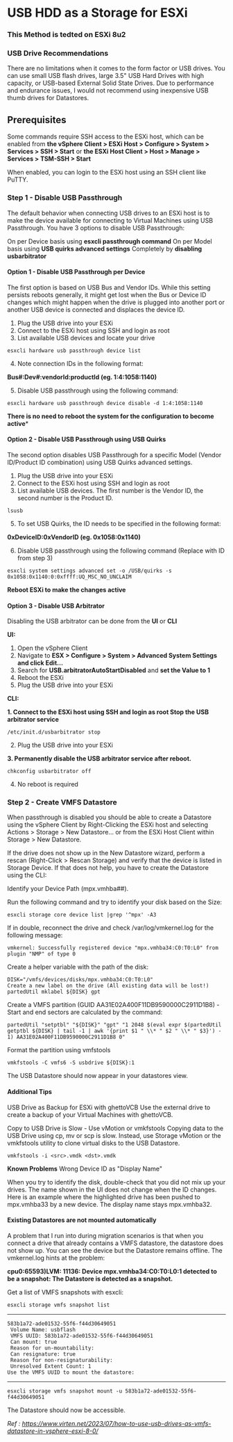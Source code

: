 # USB HDD as a Storage for ESXi

### This Method is tedted on ESXi 8u2

### USB Drive Recommendations
There are no limitations when it comes to the form factor or USB drives. You can use small USB flash drives, large 3.5" USB Hard Drives with high capacity, or USB-based External Solid State Drives. Due to performance and endurance issues, I would not recommend using inexpensive USB thumb drives for Datastores.

## Prerequisites
Some commands require SSH access to the ESXi host, which can be enabled from **the vSphere Client > ESXi Host > Configure > System > Services > SSH > Start**
or **the ESXi Host Client > Host > Manage >  Services > TSM-SSH > Start**
 
When enabled, you can login to the ESXi host using an SSH client like PuTTY.

### Step 1 - Disable USB Passthrough
The default behavior when connecting USB drives to an ESXi host is to make the device available for connecting to Virtual Machines using USB Passthrough. You have 3 options to disable USB Passthrough:

On per Device basis using **esxcli passthrough command**
On per Model basis using **USB quirks advanced settings**
Completely by **disabling usbarbitrator**

#### Option 1 - Disable USB Passthrough per Device

The first option is based on USB Bus and Vendor IDs. While this setting persists reboots generally, it might get lost when the Bus or Device ID changes which might happen when the drive is plugged into another port or another USB device is connected and displaces the device ID.

1. Plug the USB drive into your ESXi
2. Connect to the ESXi host using SSH and login as root
3. List available USB devices and locate your drive

```esxcli hardware usb passthrough device list```

4. Note connection IDs in the following format:

**Bus#:Dev#:vendorId:productId (eg. 1:4:1058:1140)**

5. Disable USB passthrough using the following command:

```esxcli hardware usb passthrough device disable -d 1:4:1058:1140```

**There is no need to reboot the system for the configuration to become active***

#### Option 2 - Disable USB Passthrough using USB Quirks

The second option disables USB Passthrough for a specific Model (Vendor ID/Product ID combination) using USB Quirks advanced settings.

1. Plug the USB drive into your ESXi
2. Connect to the ESXi host using SSH and login as root
3. List available USB devices. The first number is the Vendor ID, the second number is the Product ID.

```lsusb```


5. To set USB Quirks, the ID needs to be specified in the following format: 

**0xDeviceID:0xVendorID (eg. 0x1058:0x1140)**

6. Disable USB passthrough using the following command (Replace with ID from step 3)

```esxcli system settings advanced set -o /USB/quirks -s 0x1058:0x1140:0:0xffff:UQ_MSC_NO_UNCLAIM```

**Reboot ESXi to make the changes active**
 

#### Option 3 - Disable USB Arbitrator

Disabling the USB arbitrator can be done from the **UI** or **CLI**

**UI:**

1. Open the vSphere Client
2. Navigate to **ESX > Configure > System > Advanced System Settings and click Edit...**
3. Search for **USB.arbitratorAutoStartDisabled** and **set the Value to 1**
4. Reboot the ESXi
5. Plug the USB drive into your ESXi

**CLI:**

**1. Connect to the ESXi host using SSH and login as root
Stop the USB arbitrator service**
```
/etc/init.d/usbarbitrator stop
```
2. Plug the USB drive into your ESXi

**3. Permanently disable the USB arbitrator service after reboot.**

```chkconfig usbarbitrator off```

4. No reboot is required

### Step 2 - Create VMFS Datastore

When passthrough is disabled you should be able to create a Datastore using the vSphere Client by Right-Clicking the ESXi host and selecting Actions > Storage > New Datastore... or from the ESXi Host Client within Storage > New Datastore.

If the drive does not show up in the New Datastore wizard, perform a rescan (Right-Click > Rescan Storage) and verify that the device is listed in Storage Device. If that does not help, you have to create the Datastore using the CLI:

Identify your Device Path (mpx.vmhba##). 

Run the following command and try to identify your disk based on the Size:

```esxcli storage core device list |grep '^mpx' -A3```


If in double, reconnect the drive and check /var/log/vmkernel.log for the following message:
```
vmkernel: Successfully registered device "mpx.vmhba34:C0:T0:L0" from plugin "NMP" of type 0
```
Create a helper variable with the path of the disk:
```
DISK="/vmfs/devices/disks/mpx.vmhba34:C0:T0:L0"
Create a new label on the drive (All existing data will be lost!)
partedUtil mklabel ${DISK} gpt
```
Create a VMFS partition (GUID AA31E02A400F11DB9590000C2911D1B8) - Start and end sectors are calculated by the command:
```
partedUtil "setptbl" "${DISK}" "gpt" "1 2048 $(eval expr $(partedUtil getptbl ${DISK} | tail -1 | awk '{print $1 " \\* " $2 " \\* " $3}') - 1) AA31E02A400F11DB9590000C2911D1B8 0"
```
Format the partition using vmfstools

```vmkfstools -C vmfs6 -S usbdrive ${DISK}:1```


The USB Datastore should now appear in your datastores view.

#### Additional Tips
USB Drive as Backup for ESXi with ghettoVCB
Use the external drive to create a backup of your Virtual Machines with ghettoVCB.

Copy to USB Drive is Slow - Use vMotion or vmkfstools
Copying data to the USB Drive using cp, mv or scp is slow. Instead, use Storage vMotion or the vmkfstools utility to clone virtual disks to the USB Datastore.

```vmkfstools -i <src>.vmdk <dst>.vmdk```

**Known Problems**
Wrong Device ID as "Display Name"

When you try to identify the disk, double-check that you did not mix up your drives. The name shown in the UI does not change when the ID changes. Here is an example where the highlighted drive has been pushed to mpx.vmhba33 by a new device. The display name stays mpx.vmhba32.

#### Existing Datastores are not mounted automatically
A problem that I run into during migration scenarios is that when you connect a drive that already contains a VMFS datastore, the datastore does not show up. You can see the device but the Datastore remains offline. The vmkernel.log hints at the problem:

**cpu0:65593)LVM: 11136: Device mpx.vmhba34:C0:T0:L0:1 detected to be a snapshot:
The Datastore is detected as a snapshot.**

Get a list of VMFS snapshots with esxcli:

```esxcli storage vmfs snapshot list```

---
```
583b1a72-ade01532-55f6-f44d30649051
 Volume Name: usbflash
 VMFS UUID: 583b1a72-ade01532-55f6-f44d30649051
 Can mount: true
 Reason for un-mountability:
 Can resignature: true
 Reason for non-resignaturability:
 Unresolved Extent Count: 1
Use the VMFS UUID to mount the datastore:
```
---

```esxcli storage vmfs snapshot mount -u 583b1a72-ade01532-55f6-f44d30649051```


The Datastore should now be accessible.


_Ref : https://www.virten.net/2023/07/how-to-use-usb-drives-as-vmfs-datastore-in-vsphere-esxi-8-0/_
